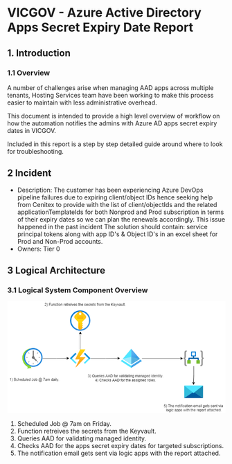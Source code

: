 # VICGOV - Azure Active Directory Apps Secret Expiry Date Report
## 1. Introduction
### 1.1	Overview

A number of challenges arise when managing AAD apps across multiple tenants, Hosting Services team have been working to make this process easier to maintain with less administrative overhead.

This document is intended to provide a high level overview of workflow on how the automation notifies the admins with Azure AD apps secret expiry dates in VICGOV.

Included in this report is a step by step detailed guide around where to look for troubleshooting.

## 2 Incident
- Description: The customer has been experiencing Azure DevOps pipeline failures due to expiring client/object IDs hence seeking help from Cenitex to provide with the list of client/objectIds and the related applicationTemplateIds for both Nonprod and Prod subscription in terms of their expiry dates so we can plan the renewals accordingly.
This issue happened in the past incident
The solution should contain:
service principal tokens along with app ID's & Object ID's in an excel sheet for Prod and Non-Prod accounts.
- Owners: Tier 0

## 3 Logical Architecture
### 3.1	Logical System Component Overview
![Figure 1: Logical Architecture Overview](./images/workflow.png)
1. Scheduled Job @ 7am on Friday.
2. Function retreives the secrets from the Keyvault.
3. Queries AAD for validating managed identity.
4. Checks AAD for the apps secret expiry dates for targeted subscriptions.
5. The notification email gets sent via logic apps with the report attached.
